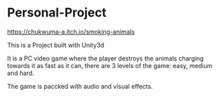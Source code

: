 # Personal-Project


https://chukwuma-a.itch.io/smoking-animals

This is a Project built with Unity3d

It is a PC video game where the player destroys the animals charging towards it
as fast as it can, there are 3 levels of the game: easy, medium and hard.

The game is paccked with audio and visual effects.
